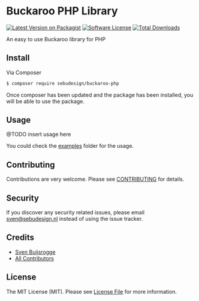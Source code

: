 # Buckaroo PHP Library

[![Latest Version on Packagist][ico-version]][link-packagist]
[![Software License][ico-license]](LICENSE.txt)
[![Total Downloads][ico-downloads]][link-downloads]

An easy to use Buckaroo library for PHP

## Install

Via Composer

``` bash
$ composer require sebudesign/buckaroo-php
```

Once composer has been updated and the package has been installed, you will be able to use the package.

## Usage

@TODO insert usage here

You could check the [examples](examples) folder for the usage.

## Contributing

Contributions are very welcome. Please see [CONTRIBUTING](CONTRIBUTING.md) for details.

## Security

If you discover any security related issues, please email sven@sebudesign.nl instead of using the issue tracker.

## Credits

- [Sven Buijsrogge][link-author]
- [All Contributors][link-contributors]

## License

The MIT License (MIT). Please see [License File](LICENSE.txt) for more information.

[ico-version]: https://img.shields.io/packagist/v/sebudesign/buckaroo-php.svg?style=flat-square
[ico-license]: https://img.shields.io/badge/license-MIT-brightgreen.svg?style=flat-square
[ico-downloads]: https://img.shields.io/packagist/dt/sebudesign/buckaroo-php.svg?style=flat-square

[link-packagist]: https://packagist.org/packages/sebudesign/buckaroo-php
[link-downloads]: https://packagist.org/packages/sebudesign/buckaroo-php
[link-author]: https://github.com/SeBuDesign
[link-contributors]: ../../contributors